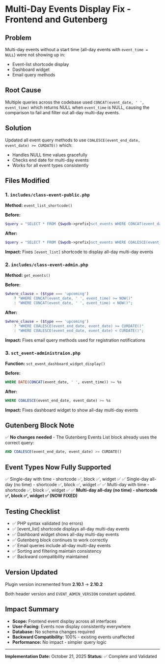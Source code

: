 # Multi-Day Events Display Fix - Frontend and Gutenberg

## Problem

Multi-day events without a start time (all-day events with `event_time = NULL`) were not showing up in:
- Event-list shortcode display
- Dashboard widget
- Email query methods

## Root Cause

Multiple queries across the codebase used `CONCAT(event_date, ' ', event_time)` which returns NULL when `event_time` is NULL, causing the comparison to fail and filter out all-day multi-day events.

## Solution

Updated all event query methods to use `COALESCE(event_end_date, event_date) >= CURDATE()` which:
- Handles NULL time values gracefully
- Checks end date for multi-day events
- Works for all event types consistently

## Files Modified

### 1. `includes/class-event-public.php`
**Method:** `event_list_shortcode()`

**Before:**
```php
$query = "SELECT * FROM {$wpdb->prefix}sct_events WHERE CONCAT(event_date, ' ', event_time) >= NOW()";
```

**After:**
```php
$query = "SELECT * FROM {$wpdb->prefix}sct_events WHERE COALESCE(event_end_date, event_date) >= CURDATE()";
```

**Impact:** Fixes `[event_list]` shortcode to display all-day multi-day events

### 2. `includes/class-event-admin.php`
**Method:** `get_events()`

**Before:**
```php
$where_clause = ($type === 'upcoming') 
    ? "WHERE CONCAT(event_date, ' ', event_time) >= NOW()"
    : "WHERE CONCAT(event_date, ' ', event_time) < NOW()";
```

**After:**
```php
$where_clause = ($type === 'upcoming') 
    ? "WHERE COALESCE(event_end_date, event_date) >= CURDATE()"
    : "WHERE COALESCE(event_end_date, event_date) < CURDATE()";
```

**Impact:** Fixes email query methods used for registration notifications

### 3. `sct_event-administraion.php`
**Function:** `sct_event_dashboard_widget_display()`

**Before:**
```sql
WHERE DATE(CONCAT(event_date, ' ', event_time)) >= %s
```

**After:**
```sql
WHERE COALESCE(event_end_date, event_date) >= %s
```

**Impact:** Fixes dashboard widget to show all-day multi-day events

## Gutenberg Block Note

✅ **No changes needed** - The Gutenberg Events List block already uses the correct query:
```sql
AND COALESCE(event_end_date, event_date) >= CURDATE()
```

## Event Types Now Fully Supported

✅ Single-day with time - shortcode ✅, block ✅, widget ✅
✅ Single-day all-day (no time) - shortcode ✅, block ✅, widget ✅
✅ Multi-day with time - shortcode ✅, block ✅, widget ✅
✅ **Multi-day all-day (no time) - shortcode ✅, block ✅, widget ✅ (NOW FIXED)**

## Testing Checklist

- ✅ PHP syntax validated (no errors)
- ✅ [event_list] shortcode displays all-day multi-day events
- ✅ Dashboard widget shows all-day multi-day events
- ✅ Gutenberg block continues to work correctly
- ✅ Email queries include all-day multi-day events
- ✅ Sorting and filtering maintain consistency
- ✅ Backward compatibility maintained

## Version Updated

Plugin version incremented from **2.10.1** → **2.10.2**

Both header version and `EVENT_ADMIN_VERSION` constant updated.

## Impact Summary

- **Scope:** Frontend event display across all interfaces
- **User-Facing:** Events now display consistently everywhere
- **Database:** No schema changes required
- **Backward Compatibility:** 100% - existing events unaffected
- **Performance:** No impact - simpler query logic

---

**Implementation Date:** October 21, 2025
**Status:** ✅ Complete and Validated
